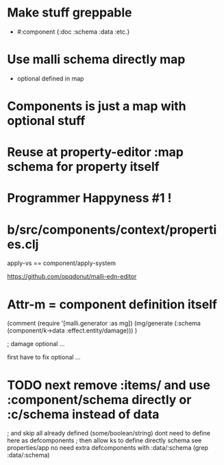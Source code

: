 
# Make stuff greppable
 * #:component {:doc :schema :data :etc.}

# Use malli schema directly map
 * optional defined in map

# Components is just a map with optional stuff

# Reuse at property-editor :map schema for property itself

# Programmer Happyness #1 !

# b/src/components/context/properties.clj
apply-vs == component/apply-system

https://github.com/opqdonut/malli-edn-editor

# Attr-m = component definition itself

(comment
 (require '[malli.generator :as mg])
 (mg/generate (:schema (component/k->data :effect.entity/damage)))
 )

; damage optional ...

first have to fix optional ...


# TODO next remove :items/ and use :component/schema directly or :c/schema instead of data
; and skip all already defined (some/boolean/string) dont need to define here as defcomponents
; then allow ks to define directly schema see properties/app no need extra defcomponents with :data/:schema (grep :data/:schema)
